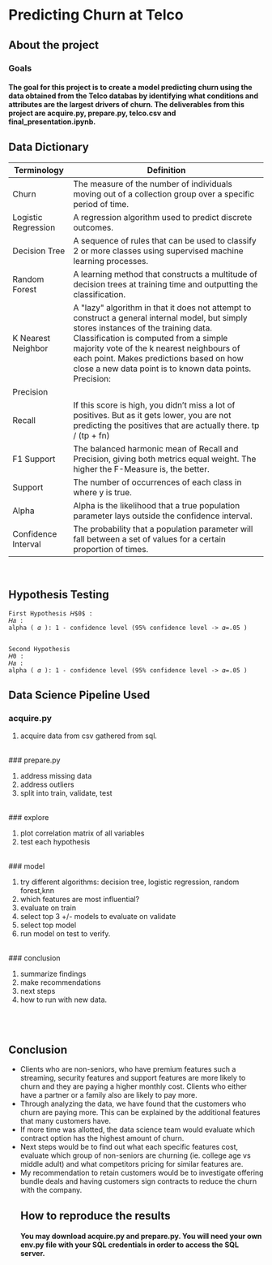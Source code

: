 # Predicting Churn at Telco
## About the project
### Goals
#### The goal for this project is to create a model predicting churn using the data obtained from the Telco databas by identifying what conditions and attributes are the largest drivers of churn. The deliverables from this project are acquire.py, prepare.py, telco.csv and final_presentation.ipynb. 


## Data Dictionary
| Terminology         | Definition                                                                                                                                                                                                                                                                                                                           |
|---------------------|--------------------------------------------------------------------------------------------------------------------------------------------------------------------------------------------------------------------------------------------------------------------------------------------------------------------------------------|
| Churn               | The measure of the number of individuals moving out of a collection group over a specific period of time.                                                                                                                                                                                                                            |
| Logistic Regression | A regression algorithm used to predict discrete outcomes.                                                                                                                                                                                                                                                                            |
| Decision Tree       | A sequence of rules that can be used to classify 2 or more classes using supervised machine learning processes.                                                                                                                                                                                                                      |
| Random Forest       | A learning method that constructs a multitude of decision trees at training time and outputting the classification.                                                                                                                                                                                                                  |
| K Nearest Neighbor  | A "lazy" algorithm in that it does not attempt to construct a general internal model, but simply stores instances of the training data. Classification is computed from a simple majority vote of the k nearest neighbours of each point. Makes predictions based on how close a new data point is to known data points. Precision:  |
| Precision           |                                                                                                                                                                                                                                                                                                                                      |
| Recall              | If this score is high, you didn’t miss a lot of positives. But as it gets lower, you are not predicting the positives that are actually there. tp / (tp + fn)                                                                                                                                                                        |
| F1 Support          | The balanced harmonic mean of Recall and Precision, giving both metrics equal weight. The higher the F-Measure is, the better.                                                                                                                                                                                                       |
| Support             | The number of occurrences of each class in where y is true.                                                                                                                                                                                                                                                                          |
| Alpha               | Alpha is the likelihood that a true population parameter lays outside the confidence interval.                                                                                                                                                                                                                                       |
| Confidence Interval | The probability that a population parameter will fall between a set of values for a certain proportion of times.                                                                                                                                                                                                                     |
<br>

## Hypothesis Testing
    First Hypothesis 𝐻$0$ :  
    𝐻𝑎 : 
    alpha ( 𝛼 ): 1 - confidence level (95% confidence level -> 𝛼=.05 )


    Second Hypothesis
    𝐻0 : 
    𝐻𝑎 : 
    alpha ( 𝛼 ): 1 - confidence level (95% confidence level -> 𝛼=.05 )

## Data Science Pipeline Used
### acquire.py
<ol>
<li>acquire data from csv gathered from sql. </li>
</ol><br>
### prepare.py
<ol>
<li> address missing data </li>
<li> address outliers </li>
<li> split into train, validate, test</li>
</ol><br>
### explore
<ol>
<li> plot correlation matrix of all variables </li>
<li> test each hypothesis </li> 
</ol><br>
### model
<ol>
<li> try different algorithms: decision tree, logistic regression, random forest,knn</li> 
<li> which features are most influential? </li>
<li> evaluate on train </li>
<li> select top 3 +/- models to evaluate on validate </li>
<li> select top model </li>
<li> run model on test to verify. </li>
 </ol><br>
### conclusion
<ol>
<li> summarize findings </li>
<li> make recommendations </li>
<li> next steps </li>
<li> how to run with new data. </li> 
</ol><br><br>

## Conclusion

<ul>
<li>Clients who are non-seniors, who have premium features such a streaming, security features and support features are more likely to churn and they are paying a higher monthly cost. Clients who either have a partner or a family also are likely to pay more. 
 <li> Through analyzing the data, we have found that the customers who churn are paying more. This can be explained by the additional features that many customers have.
 <li> If more time was allotted,  the data science team would evaluate which contract option has the highest amount of churn.
 <li> Next steps would be to find out what each specific features cost, evaluate which group of non-seniors are churning (ie. college age vs middle adult) and what competitors pricing for similar features are.
<li> My recommendation to retain customers would be to investigate offering bundle deals and having customers sign contracts to reduce the churn with the company.

## How to reproduce the results
#### You may download acquire.py and prepare.py. You will need your own env.py file with your SQL credentials in order to access the SQL server.
